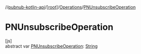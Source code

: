 //[pubnub-kotlin-api](../../../index.md)/[[root]](../index.md)/[Operations](index.md)/[PNUnsubscribeOperation](-p-n-unsubscribe-operation.md)

# PNUnsubscribeOperation

[js]\
abstract var [PNUnsubscribeOperation](-p-n-unsubscribe-operation.md): [String](https://kotlinlang.org/api/latest/jvm/stdlib/kotlin/-string/index.html)
